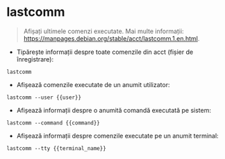 # lastcomm

> Afișați ultimele comenzi executate.
> Mai multe informații: <https://manpages.debian.org/stable/acct/lastcomm.1.en.html>.

- Tipărește informații despre toate comenzile din acct (fișier de înregistrare):

`lastcomm`

- Afișează comenzile executate de un anumit utilizator:

`lastcomm --user {{user}}`

- Afișează informații despre o anumită comandă executată pe sistem:

`lastcomm --command {{command}}`

- Afișează informații despre comenzile executate pe un anumit terminal:

`lastcomm --tty {{terminal_name}}`

